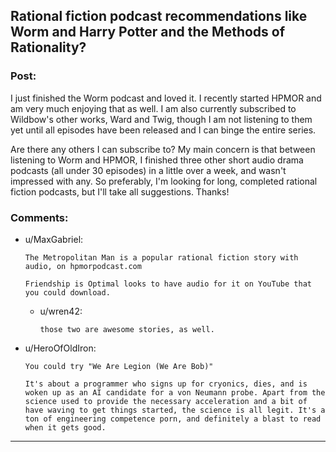 ## Rational fiction podcast recommendations like Worm and Harry Potter and the Methods of Rationality?

### Post:

I just finished the Worm podcast and loved it.  I recently started HPMOR and am very much enjoying that as well.  I am also currently subscribed to Wildbow's other works, Ward and Twig, though I am not listening to them yet until all episodes have been released and I can binge the entire series.

Are there any others I can subscribe to?  My main concern is that between listening to Worm and HPMOR, I finished three other short audio drama podcasts (all under 30 episodes) in a little over a week, and wasn't impressed with any.  So preferably, I'm looking for long, completed rational fiction podcasts, but I'll take all suggestions.  Thanks!

### Comments:

- u/MaxGabriel:
  ```
  The Metropolitan Man is a popular rational fiction story with audio, on hpmorpodcast.com

  Friendship is Optimal looks to have audio for it on YouTube that you could download.
  ```

  - u/wren42:
    ```
    those two are awesome stories, as well.
    ```

- u/HeroOfOldIron:
  ```
  You could try "We Are Legion (We Are Bob)"

  It's about a programmer who signs up for cryonics, dies, and is woken up as an AI candidate for a von Neumann probe. Apart from the science used to provide the necessary acceleration and a bit of have waving to get things started, the science is all legit. It's a ton of engineering competence porn, and definitely a blast to read when it gets good.
  ```

---

